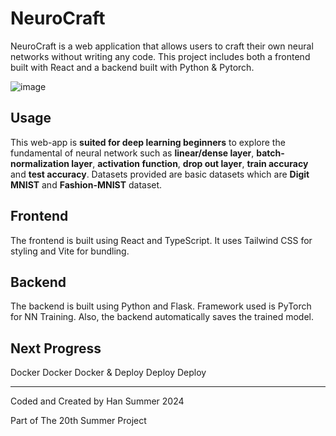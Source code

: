 # NeuroCraft
NeuroCraft is a web application that allows users to craft their own neural networks without writing any code. This project includes both a frontend built with React and a backend built with Python & Pytorch.

![image](https://github.com/user-attachments/assets/83293384-fc0a-4efc-a7c1-603f36287c8c)

## Usage
This web-app is **suited for deep learning beginners** to explore the fundamental of neural network such as **linear/dense layer**, **batch-normalization layer**, **activation function**, **drop out layer**, **train accuracy** and **test accuracy**. Datasets provided are basic datasets which are **Digit MNIST** and **Fashion-MNIST** dataset.

## Frontend

The frontend is built using React and TypeScript. It uses Tailwind CSS for styling and Vite for bundling.

## Backend

The backend is built using Python and Flask. Framework used is PyTorch for NN Training. Also, the backend automatically saves the trained model.

## Next Progress

Docker Docker Docker & Deploy Deploy Deploy

---

Coded and Created by Han Summer 2024

Part of The 20th Summer Project
